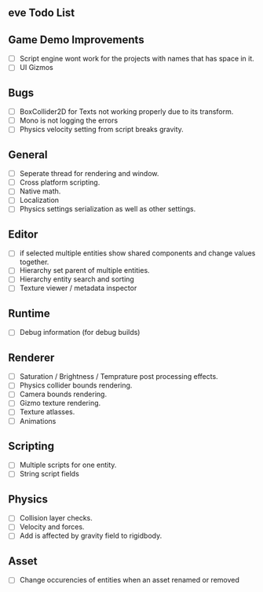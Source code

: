 ## eve Todo List

## Game Demo Improvements
- [ ] Script engine wont work for the projects with names that has space in it.
- [ ] UI Gizmos

## Bugs
- [ ] BoxCollider2D for Texts not working properly due to its transform. 
- [ ] Mono is not logging the errors
- [ ] Physics velocity setting from script breaks gravity.

## General
- [ ] Seperate thread for rendering and window.
- [ ] Cross platform scripting.
- [ ] Native math.
- [ ] Localization
- [ ] Physics settings serialization as well as other settings. 

## Editor
- [ ] if selected multiple entities show shared components and change values together.
- [ ] Hierarchy set parent of multiple entities. 
- [ ] Hierarchy entity search and sorting
- [ ] Texture viewer / metadata inspector

## Runtime
- [ ] Debug information (for debug builds)

## Renderer
- [ ] Saturation / Brightness / Temprature post processing effects.
- [ ] Physics collider bounds rendering.
- [ ] Camera bounds rendering.
- [ ] Gizmo texture rendering.
- [ ] Texture atlasses.
- [ ] Animations

## Scripting
- [ ] Multiple scripts for one entity.
- [ ] String script fields

## Physics
- [ ] Collision layer checks.
- [ ] Velocity and forces.
- [ ] Add is affected by gravity field to rigidbody.

## Asset
- [ ] Change occurencies of entities when an asset renamed or removed
